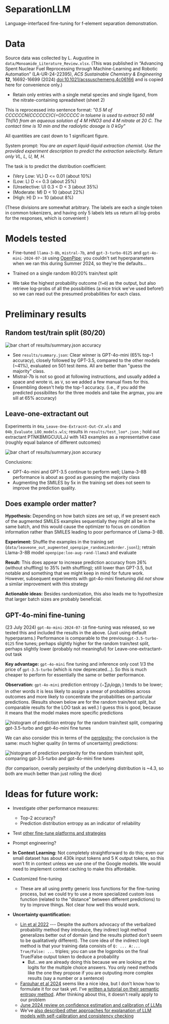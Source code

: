 # SeparationLLM

 Language-interfaced fine-tuning for f-element separation demonstration.

# Data

 Source data was collected by L. Augustine in `data/Monoamide_Literature_Review.xlsx`. (This was published in  “Advancing Spent Nuclear Fuel Reprocessing through Machine-Learning and Robotic Automation” (LA-UR-24-22395), *ACS Sustainable Chemistry & Engineering* **12**, 16692-16699 (2024) [doi:10.1021/acssuschemeng.4c06166](https://dx.doi.org/10.1021/acssuschemeng.4c06166) and is copied here for convenience only.)  
 - Retain only entries with a single metal species and single ligand, from the nitrate-containing spreadsheet (sheet 2)

 This is reprocessed into sentence format: *"0.5 M of CCCCCCN(CCCCCC)C(=O)CCCCC in toluene is used to extract 50 mM Th(IV) from an aqueous solution of 4 M HNO3 and 4 M nitrate at 20 C. The contact time is 10 min and the radiolytic dosage is 0 kGy"*

 All quantities are cast down to 1 significant figure.

 System prompt: *You are an expert liquid-liquid extraction chemist. Use the provided experiment description to predict the extraction selectivity. Return only VL, L, U, M, H.*

 The task is to predict the distribution coefficient:
 - (Very Low: VL) D <= 0.01  (about 10%)
 - (Low: L) D <= 0.3 (about 25%)
 - (Unselective: U)  0.3 < D < 3 (about 35%)
 - (Moderate: M)   D < 10 (about 22%)
 - (High: H)   D >= 10 (about 8%)

(These divisions are somewhat arbitrary. The labels are each a single token in common tokenizers, and having only 5 labels lets us return all log-probs for the responses, which is convenient )


# Models tested

- Fine-tuned `llama-3-8b`, `mistral-7b`, and `gpt-3-turbo-0125` and `gpt-4o-mini-2024-07-18` using [OpenPipe](http://openpipe.ai); you couldn't set hyperparameters when we ran this during Summer 2024, so they're the defaults...

- Trained on a single random 80/20% train/test split

- We take the highest probability outcome (`T=0`) as the output, but also retrieve log-probs of all the possibilities (a nice trick we've used before!) so we can read out the presumed probabilities for each class.

# Preliminary results

## Random test/train split (80/20)

![bar chart of results/summary.json accuracy](figures/random_split_prelim.jpg)

- See `results/summary.json`:  Clear winner is GPT-4o-mini (65% top-1 accuracy), closely followed by GPT-3.5, compared to the other models (~41%), evaluated on 501 test items.  All are better than "guess the majority" class.
- Mistral-7b is not so good at following instructions, and usually added a space and wrote `VL` as `V`, so we added a few manual fixes for this.
- Ensembling doesn't help the top-1 accuracy. (i.e., if you add the predicted possibilites for the three models and take the argmax, you are sill at 65% accuracy)

## Leave-one-extractant out

Experiments in `04a_Leave-One-Extracnt-Out-CV.wls` and `04b_Evaluate_LOO_models.wls`; results in `results/test_loo*.json` ; hold out extractant PTNKBMIGCUULJJ with 143 examples as a representative case (roughly equal balance of different outcomes)

![bar chart of results/summary.json accuracy](figures/loo_prelim.jpg)

Conclusions:
- GPT-4o-mini and GPT-3.5 continue to perform well; Llama-3-8B performance is about as good as guessing the majority class
- Augmenting the SMILES by 5x in the training set does not seem to improve the prediction quality.

## Does example order matter?

**Hypothesis:**  Depending on how batch sizes are set up, if we present each of the augmented SMILES examples sequentially they might all be in the same batch, and this would cause the optimizer to focus on condition information rather than SMILES leading to poor performance of Llama-3-8B.  

**Experiment:**  Shuffle the examples in the training set (`data/leaveone_out_augmented_openpipe_randomizedorder.jsonl`); retrain Llama-3-8B model `openpipe:loo-aug-rand-llama3` and evaluate

**Result:** This does appear to increase prediction accuracy from 26% (without shuffling) to 35% (with shuffling); still lower than GPT-3.5, but notable and something that we might keep in mind for future work.  However, subsequent experiments with gpt-4o-mini finetuning did *not* show a similar improvement with this strategy

**Actionable ideas:** Besides randomization, this also leads me to hypothesize that larger batch sizes are probably beneficial.

## GPT-4o-mini fine-tuning

(23 July 2024) `gpt-4o-mini-2024-07-18` fine-tuning was released, so we tested this and included the results in the above. (Just using default hyperparams.)  Performance is comparable to the previous`gpt-3.5-turbo-0125` fine tunes; perhaps slightly higher for the random train/test split, perhaps slightly lower (probably not meaningful) for Leave-one-extractant-out task

**Key advantage:** `gpt-4o-mini` fine tuning and inference only cost 1/3 the price of `gpt-3.5-turbo` (which is now deprecated...).  So this is much cheaper to perform for essentially the same or better performance. 

**Observation:**  `gpt-4o-mini` prediction entropy ($- \sum p_i log p_i$ ) tends to be lower; in other words it is less likely to assign a smear of probabilities across outcomes and more likely to concentrate the probabilities on particular predictions. (Results shown below are for the random train/test split, but comparable results for the LOO task as well.) I guess this is good, because it means that the model makes more specific predictions

![histogram of prediction entropy for the random train/test split, comparing gpt-3.5-turbo and gpt-4o-mini fine tunes](figures/prediction_entropy_prelim.jpg)


We can also consider this in terms of the [perplexity](https://en.wikipedia.org/wiki/Perplexity); the conclusion is the same: much higher quality (in terms of uncertainty) predictions:

![histogram of prediction perplexity for the random train/test split, comparing gpt-3.5-turbo and gpt-4o-mini fine tunes](figures/prediction_perplexity_prelim.jpg)

(for comparison, overally perplexity of the underlying distribution is ~4.3, so both are much better than just rolling the dice)

# Ideas for future work:

- Investigate other performance measures:
    - Top-2 accuracy?
    - Prediction distribution entropy as an indicator of reliability

- Test [other fine-tune platforms and strategies](https://jschrier.github.io/blog/2024/06/29/LLM-Finetuning-Notes.html) 

- Prompt engineering?

- **In Context Learning:**  Not completely straightforward to do this; even our small dataset has about 430k input tokens and 5 K output tokens, so this won't fit in context unless we use one of the Google models.  We would need to implement context caching to make this affordable.

- Customized fine-tuning
    - These are all using pretty generic loss functions for the fine-tuning process, but we could try to use a more specialized custom loss function (related to the "distance" between different predictions) to try to improve things. Not clear how well this would work.

- **Uncertainty quantification:** 
    - [Lin et al 2022](https://arxiv.org/abs/2205.14334) --- Despite the authors advocacy of the verbalized probability method they introduce, they indirect logit method generalizes better out of domain (and the results plotted don't seem to be qualitatively different).  The core idea of the indirect logit method is that your training data consists of `Q: ... A:... True/False: ...` triples; you can use the logprobs on the final True/False output token to deduce a probability
        - But...we are already doing this because we are looking at the logits for the multiple choice answers.  You only need methods like the one they propose if you are outputing more complex results (say a number or a sentence)
    - [Farquhar et al 2024](https://dx.doi.org/10.1038/s41586-024-07421-0) seems like a nice idea, but I don't know how to formulate it for our task yet.  I've [written a tutorial on their semantic entropy method](https://jschrier.github.io/blog/2024/07/31/Detecting-LLM-confabulations-with-semantic-entropy.html).  After thinking about this, it doesn't really apply to our problem
    - [June 2024 review on confidence estimation and calibration of LLMs](https://aclanthology.org/2024.naacl-long.366/)
    - We've [also described other approaches for explanation of LLM models with self-calibration and consistency checking](https://jschrier.github.io/blog/2024/08/19/Assessing-an-LLM's-confidence-in-its-own-explanations.html) 